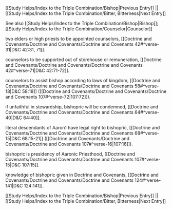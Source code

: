 [[Study Helps/Index to the Triple Combination/Bishop|Previous Entry]]  ||  [[Study Helps/Index to the Triple Combination/Bitter, Bitterness|Next Entry]]

 See also [[Study Helps/Index to the Triple Combination/Bishop|Bishop]]; [[Study Helps/Index to the Triple Combination/Counselor|Counselor]]

 two elders or high priests to be appointed counselors, [[Doctrine and Covenants/Doctrine and Covenants/Doctrine and Covenants 42#^verse-31|D&C 42:31, 71]].

 counselors to be supported out of storehouse or remuneration, [[Doctrine and Covenants/Doctrine and Covenants/Doctrine and Covenants 42#^verse-71|D&C 42:71-72]].

 counselors to assist bishop according to laws of kingdom, [[Doctrine and Covenants/Doctrine and Covenants/Doctrine and Covenants 58#^verse-18|D&C 58:18]] ([[Doctrine and Covenants/Doctrine and Covenants/Doctrine and Covenants 107#^verse-72|107:72]]).

 if unfaithful in stewardship, bishopric will be condemned, [[Doctrine and Covenants/Doctrine and Covenants/Doctrine and Covenants 64#^verse-40|D&C 64:40]].

 literal descendants of Aaron1 have legal right to bishopric, [[Doctrine and Covenants/Doctrine and Covenants/Doctrine and Covenants 68#^verse-15|D&C 68:15-21]] ([[Doctrine and Covenants/Doctrine and Covenants/Doctrine and Covenants 107#^verse-16|107:16]]).

 bishopric is presidency of Aaronic Priesthood, [[Doctrine and Covenants/Doctrine and Covenants/Doctrine and Covenants 107#^verse-15|D&C 107:15]].

 knowledge of bishopric given in Doctrine and Covenants, [[Doctrine and Covenants/Doctrine and Covenants/Doctrine and Covenants 124#^verse-141|D&C 124:141]].

[[Study Helps/Index to the Triple Combination/Bishop|Previous Entry]]  ||  [[Study Helps/Index to the Triple Combination/Bitter, Bitterness|Next Entry]]